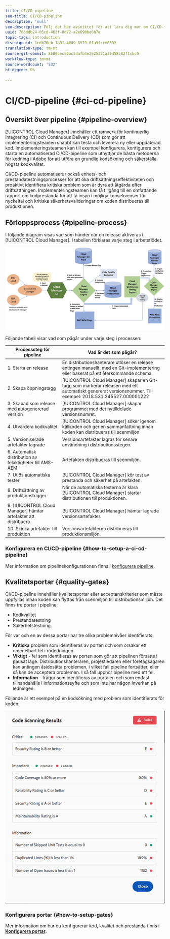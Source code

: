 ```yaml
---
title: CI/CD-pipeline
seo-title: CI/CD-pipeline
description: 'null'
seo-description: Följ det här avsnittet för att lära dig mer om CI/CD-flödet, som hanterar distributioner till scenen och produktionen i Cloud Manager.
uuid: 763ddb24-05cd-463f-8d72-a2e69bbe6b7e
topic-tags: introduction
discoiquuid: 1cdb76eb-1a91-4689-8579-0fa9fccc0592
translation-type: tm+mt
source-git-commit: 8580cec50ac5dafb4e2525371a39d58c82f1cbc9
workflow-type: tm+mt
source-wordcount: '532'
ht-degree: 0%

---
```



# CI/CD-pipeline {#ci-cd-pipeline}

## Översikt över pipeline {#pipeline-overview}

[!UICONTROL Cloud Manager] innehåller ett ramverk för kontinuerlig integrering (CI) och Continuous Delivery (CD) som gör att implementeringsteamen snabbt kan testa och leverera ny eller uppdaterad kod. Implementeringsteamen kan till exempel konfigurera, konfigurera och starta en automatiserad CI/CD-pipeline som utnyttjar de bästa metoderna för kodning i Adobe för att utföra en grundlig kodsökning och säkerställa högsta kodkvalitet.

CI/CD-pipeline automatiserar också enhets- och prestandatestningsprocesser för att öka driftsättningseffektiviteten och proaktivt identifiera kritiska problem som är dyra att åtgärda efter driftsättningen. Implementeringsteamen kan få tillgång till en omfattande rapport om kodprestanda för att få insyn i möjliga konsekvenser för nyckeltal och kritiska säkerhetsvalideringar om koden distribueras till produktionen.

## Förloppsprocess {#pipeline-process}

I följande diagram visas vad som händer när en release aktiveras i [!UICONTROL Cloud Manager]. I tabellen förklaras varje steg i arbetsflödet.

![](assets/screen_shot_2018-05-30at82457pm.png)

Följande tabell visar vad som pågår under varje steg i processen:

| Processsteg för pipeline | Vad är det som pågår? |
|---|---|
| 1. Starta en release | En distributionshanterare utlöser en release antingen manuellt, med en Git-implementering eller baserat på ett återkommande schema. |
| 2. Skapa öppningstagg | [!UICONTROL Cloud Manager] skapar en Git-tagg som markerar releasen med ett automatiskt genererat versionsnummer. Till exempel: 2018.531.245527.000001222 |
| 3. Skapad som release med autogenererad version | [!UICONTROL Cloud Manager] skapar programmet med det nytilldelade versionsnumret. |
| 4. Utvärdera kodkvalitet | [!UICONTROL Cloud Manager] söker igenom källkoden och ger en sammanfattning innan koden kan distribueras till scenmiljön |
| 5. Versioniserade artefakter lagrade | Versionsartefakter lagras för senare användning i distributionsstegen. |
| 6. Automatisk distribution av felaktigheter till AMS-AEM | Artefakten distribueras till scenmiljön. |
| 7. Utlös automatiska tester | [!UICONTROL Cloud Manager] kör test av prestanda och säkerhet på artefakten. |
| 8. Driftsättning av produktionstrigger | När de automatiska testerna är klara [!UICONTROL Cloud Manager] startar distributionen till produktionen. |
| 9. [!UICONTROL Cloud Manager] hämtar artefakter att distribuera | [!UICONTROL Cloud Manager] hämtar lagrade versionsartefakter. |
| 10. Skicka artefakter till produktion | Versionsartefakterna distribueras till produktionsmiljön. |

### Konfigurera en CI/CD-pipeline {#how-to-setup-a-ci-cd-pipeline}

Mer information om pipelinekonfigurationen finns i [konfigurera pipeline](configuring-pipeline.md).

## Kvalitetsportar {#quality-gates}

CI/CD-pipeline innehåller kvalitetsportar eller acceptanskriterier som måste uppfyllas innan koden kan flyttas från scenmiljön till distributionsmiljön. Det finns tre portar i pipeline:

* Kodkvalitet
* Prestandatestning
* Säkerhetstestning

För var och en av dessa portar har tre olika problemnivåer identifierats:

* **Kritiska**  problem som identifieras av porten och som orsakar ett omedelbart fel i rörledningen.
* **Viktigt**  - fel som identifieras av porten som gör att pipelinen försätts i pausat läge. Distributionshanteraren, projektledaren eller företagsägaren kan antingen åsidosätta problemen, i vilket fall pipeline fortsätter, eller så kan de acceptera problemen. I så fall upphör pipeline med ett fel.
* **Information**  - frågor som identifieras av portalen och som endast tillhandahålls i informationssyfte och som inte har någon inverkan på ledningen.

Följande är ett exempel på en kodsökning med problem som identifierats för koden:

![](assets/quality-gate-failed.png)

### Konfigurera portar {#how-to-setup-gates}

Mer information om hur du konfigurerar kod, kvalitet och prestanda finns i **[Konfigurera portar](configuring-pipeline.md)**.
